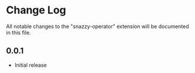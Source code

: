 # Change Log
All notable changes to the "snazzy-operator" extension will be documented in this file.

## 0.0.1
- Initial release

